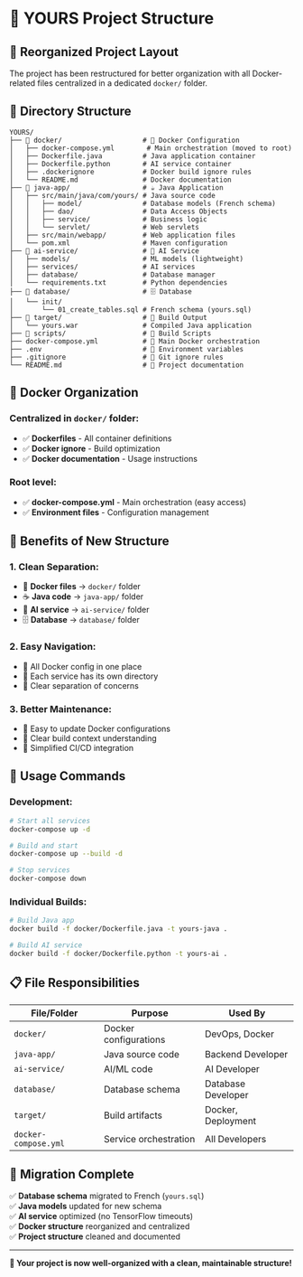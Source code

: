# 📁 **YOURS Project Structure**

## 🎯 **Reorganized Project Layout**

The project has been restructured for better organization with all Docker-related files centralized in a dedicated `docker/` folder.

## 📂 **Directory Structure**

```
YOURS/
├── 📁 docker/                    # 🐳 Docker Configuration
│   ├── docker-compose.yml        # Main orchestration (moved to root)
│   ├── Dockerfile.java          # Java application container
│   ├── Dockerfile.python        # AI service container
│   ├── .dockerignore            # Docker build ignore rules
│   └── README.md                # Docker documentation
├── 📁 java-app/                  # ☕ Java Application
│   ├── src/main/java/com/yours/ # Java source code
│   │   ├── model/               # Database models (French schema)
│   │   ├── dao/                 # Data Access Objects
│   │   ├── service/             # Business logic
│   │   └── servlet/             # Web servlets
│   ├── src/main/webapp/         # Web application files
│   └── pom.xml                  # Maven configuration
├── 📁 ai-service/                # 🤖 AI Service
│   ├── models/                  # ML models (lightweight)
│   ├── services/                # AI services
│   ├── database/                # Database manager
│   └── requirements.txt         # Python dependencies
├── 📁 database/                  # 🗄️ Database
│   └── init/
│       └── 01_create_tables.sql # French schema (yours.sql)
├── 📁 target/                    # 🎯 Build Output
│   └── yours.war                # Compiled Java application
├── 📁 scripts/                   # 🔧 Build Scripts
├── docker-compose.yml           # 🐳 Main Docker orchestration
├── .env                         # 🔐 Environment variables
├── .gitignore                   # 🚫 Git ignore rules
└── README.md                    # 📖 Project documentation
```

## 🐳 **Docker Organization**

### **Centralized in `docker/` folder:**

- ✅ **Dockerfiles** - All container definitions
- ✅ **Docker ignore** - Build optimization
- ✅ **Docker documentation** - Usage instructions

### **Root level:**

- ✅ **docker-compose.yml** - Main orchestration (easy access)
- ✅ **Environment files** - Configuration management

## 🎯 **Benefits of New Structure**

### **1. Clean Separation:**

- 🐳 **Docker files** → `docker/` folder
- ☕ **Java code** → `java-app/` folder
- 🤖 **AI service** → `ai-service/` folder
- 🗄️ **Database** → `database/` folder

### **2. Easy Navigation:**

- 📁 All Docker config in one place
- 📁 Each service has its own directory
- 📁 Clear separation of concerns

### **3. Better Maintenance:**

- 🔧 Easy to update Docker configurations
- 🔧 Clear build context understanding
- 🔧 Simplified CI/CD integration

## 🚀 **Usage Commands**

### **Development:**

```bash
# Start all services
docker-compose up -d

# Build and start
docker-compose up --build -d

# Stop services
docker-compose down
```

### **Individual Builds:**

```bash
# Build Java app
docker build -f docker/Dockerfile.java -t yours-java .

# Build AI service
docker build -f docker/Dockerfile.python -t yours-ai .
```

## 📋 **File Responsibilities**

| File/Folder          | Purpose               | Used By            |
| -------------------- | --------------------- | ------------------ |
| `docker/`            | Docker configurations | DevOps, Docker     |
| `java-app/`          | Java source code      | Backend Developer  |
| `ai-service/`        | AI/ML code            | AI Developer       |
| `database/`          | Database schema       | Database Developer |
| `target/`            | Build artifacts       | Docker, Deployment |
| `docker-compose.yml` | Service orchestration | All Developers     |

## 🎊 **Migration Complete**

✅ **Database schema** migrated to French (`yours.sql`)  
✅ **Java models** updated for new schema  
✅ **AI service** optimized (no TensorFlow timeouts)  
✅ **Docker structure** reorganized and centralized  
✅ **Project structure** cleaned and documented

---

**🎯 Your project is now well-organized with a clean, maintainable structure!**
